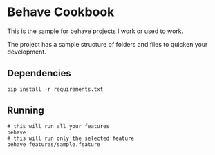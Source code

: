 # Behave Cookbook
This is the sample for behave projects I work or used to work.

The project has a sample structure of folders and files to quicken your development.

## Dependencies
```commandline
pip install -r requirements.txt
```

## Running
```commandline
# this will run all your features 
behave
# this will run only the selected feature
behave features/sample.feature
```